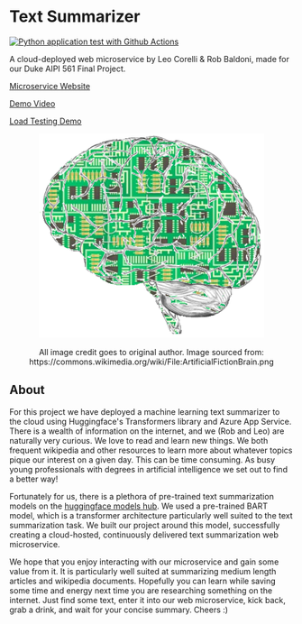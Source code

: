 # Text Summarizer
[![Python application test with Github Actions](https://github.com/leocorelli/AIPI561-finalproj/actions/workflows/main.yml/badge.svg)](https://github.com/leocorelli/AIPI561-finalproj/actions/workflows/main.yml)

A cloud-deployed web microservice by Leo Corelli & Rob Baldoni, made for our Duke AIPI 561 Final Project.

[Microservice Website](https://leocorelli-text-summarizer.azurewebsites.net/)

[Demo Video](https://duke.box.com/s/dlggn41z93wljjt4ilio00wkkx46d1qe)

[Load Testing Demo](https://duke.box.com/s/dofbr9wnq1yfshlccpw6cdel99t49rrv)

<p align="center">  <img src="https://github.com/leocorelli/AIPI561-finalproj/blob/main/images/ArtificialFictionBrain.png" width="400" /> </p>

<p align="center">All image credit goes to original author. Image sourced from: https://commons.wikimedia.org/wiki/File:ArtificialFictionBrain.png</p>


## About

For this project we have deployed a machine learning text summarizer to the cloud using Huggingface's Transformers library and Azure App Service. There is a wealth of information on the internet, and we (Rob and Leo) are naturally very curious. We love to read and learn new things. We both frequent wikipedia and other resources to learn more about whatever topics pique our interest on a given day. This can be time consuming. As busy young professionals with degrees in artificial intelligence we set out to find a better way!

Fortunately for us, there is a plethora of pre-trained text summarization models on the [huggingface models hub](https://huggingface.co/models?pipeline_tag=summarization&sort=downloads). We used a pre-trained BART model, which is a transformer architecture particularly well suited to the text summarization task. We built our project around this model, successfully creating a cloud-hosted, continuously delivered text summarization web microservice.

We hope that you enjoy interacting with our microservice and gain some value from it. It is particularly well suited at summarizing medium length articles and wikipedia documents. Hopefully you can learn while saving some time and energy next time you are researching something on the internet. Just find some text, enter it into our web microservice, kick back, grab a drink, and wait for your concise summary. Cheers :)
